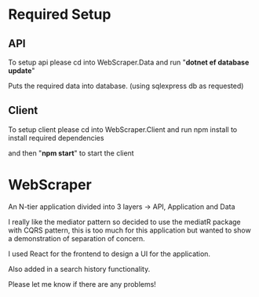 # Required Setup
## API
To setup api please cd into WebScraper.Data and run "**dotnet ef database update**"

Puts the required data into database. (using sqlexpress db as requested)

## Client
To setup client please cd into WebScraper.Client and run npm install to install required dependencies

and then "**npm start**" to start the client

# WebScraper
An N-tier application divided into 3 layers -> API, Application and Data

I really like the mediator pattern so decided to use the mediatR package with CQRS pattern, this is too much for this application
but wanted to show a demonstration of separation of concern.

I used React for the frontend to design a UI for the application.

Also added in a search history functionality.

Please let me know if there are any problems!
